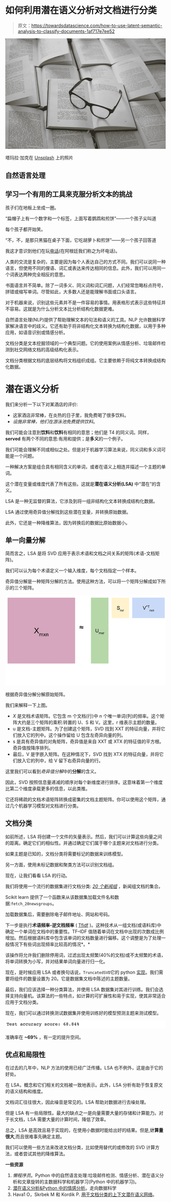 # 如何利用潜在语义分析对文档进行分类

> 原文：<https://towardsdatascience.com/how-to-use-latent-semantic-analysis-to-classify-documents-1af717e7ee52>

![](img/5726810c9e8b73b23bda8644abf7fdfd.png)

塔玛拉·加克在 [Unsplash](https://unsplash.com/s/photos/documents?utm_source=unsplash&utm_medium=referral&utm_content=creditCopyText) 上的照片

## 自然语言处理

## 学习一个有用的工具来克服分析文本的挑战

孩子们在地板上坐成一圈。

“扁帽子上有一个数字和一个标签，上面写着鹦鹉和煎饼”——一个孩子尖叫道

每个孩子都开始笑。

“不，不，是那只黑猫在桌子下面，它吃胡萝卜和煎饼”——另一个孩子回答道

我这才意识到他们在玩[电话](https://en.wikipedia.org/wiki/Chinese_whispers)(在阿根廷我们称之为坏电话)。

人类的交流是复杂的，主要是因为每个人表达自己的方式不同。我们可以说同一种语言，但使用不同的俚语、词汇或表达来传达相同的信息。此外，我们可以用同一个词表达两种完全相反的意思。

书面语言并不简单。除了一词多义、同义词和词汇问题，人们经常忽略标点符号，拼错或缩写单词。尽管如此，大多数人还是能理解书面或口头语言。

对于机器来说，识别这些元素并不是一件容易的事情。用表格形式表示这些特征并不容易。这就是为什么分析文本比分析结构化数据更难。

自然语言处理(NLP)提供了帮助理解文本的句法和语义的工具。NLP 允许数据科学家解决语言中的歧义。它还有助于将非结构化文本转换为结构化数据，以用于多种应用，如语音识别或情感分析。

文档分类是文本挖掘领域的一个典型问题。它的使用案例从情感分析、垃圾邮件检测到社交网络文档的高级结构化表示。

文档分类根据文档的底层结构将文档组织成组。它主要依赖于将纯文本转换成结构化数据。

# 潜在语义分析

我们来分析一下以下对某酒店的评价:

*   这家酒店非常棒，在炎热的日子里，我免费喝了很多饮料。
*   *设施非常棒，他们在游泳池免费提供饮料*。

我们可能会注意到**饮料**和**饮料**有相同的意思；他们是 T4 的同义词。同样， **served** 有两个不同的意思:有用和提供；是**多义**的一个例子。

我们可能会理解不同或相似之处。但是对于机器学习算法来说，同义词和多义词可能是一个问题。

一种解决方案是组合具有相同含义的单词，或者在语义上相连并描述一个主题的单词。

这个潜在变量或维度代表了所有这些。这就是**潜在语义分析(LSA)** 中“潜在”的含义。

LSA 是一种无监督的算法，它涉及到将一组非结构化文本转换成结构化数据。

LSA 通过使用奇异值分解找到这些潜在变量，并转换原始数据。

此外，它还是一种降维算法，因为转换后的数据比原始数据小。

## 单一向量分解

简而言之，LSA 是将 SVD 应用于表示术语和文档之间关系的矩阵(术语-文档矩阵)。

我们可以认为每个术语定义一个输入维度，每个文档指定一个样本。

奇异值分解是一种矩阵分解的方法。使用这种方法，可以将一个矩阵分解成如下所示的三个矩阵。

![](img/4b71b91e0cc3f8d624446c8b6517566b.png)

根据奇异值分解分解原始矩阵。

我们来解释一下上图。

*   *X* 是文档术语矩阵。它包含 m 个文档(行)中 n 个唯一单词(列)的频率。这个矩阵大约是三个矩阵的乘积:转置的 U、S 和 V。这里，r 维表示主题的数量。
*   u 是文档-主题矩阵。为了创建这个矩阵，SVD 找到 XXT 的特征向量，并将它们放入它的列中。这个操作留给 U 包含左奇异向量的列。
*   s 是具有奇异值的对角矩阵，奇异值是来自 XXT 或 XTX 的特征值的平方根。奇异值按降序排列。
*   最后，V 是字嵌入矩阵。在这种情况下，SVD 找到 XTX 的特征向量，并将它们放入它的列中，给 V 留下右奇异向量的行。

这里我们可以看到*奇异值分解*中的**分解**的含义。

因此，SVD 按照信息量递减的顺序对每个新维度进行排序。这意味着第一个维度比第二个维度承载更多的信息，以此类推。

它还将稀疏的文档术语矩阵转换成密集的文档主题矩阵。你可以使用这个矩阵，通过几个机器学习模型对文档进行分类。

## 文档分类

如前所述，LSA 将创建一个文件的矢量表示。然后，我们可以计算这些向量之间的距离。确定它们的相似性。并通过确定它们属于哪个主题来对文档进行分类。

如果主题是已知的，文档分类将需要标记的数据来训练模型。

另一方面，使用未标记数据和聚类方法可以识别文档组。

现在，让我们看看 LSA 的行动。

我们将使用一个流行的数据集进行文档分类: [*20 个新闻组*](https://www.kaggle.com/datasets/crawford/20-newsgroups) ，新闻组文档的集合。

Scikit learn 提供了一个函数来从该数据集加载文件名和数据:`fetch_20newsgroups`。

加载数据集后，需要删除电子邮件地址、网站和号码。

下一步是执行**术语频率-逆文档频率** ( [Tfidf](https://en.wikipedia.org/wiki/Tf%E2%80%93idf) )。这种技术从一组文档(或语料库)中确定一个单词在文档中的重要性。TF–IDF 值随着单词在文档中出现的次数成比例增加。然后根据语料库中包含该单词的文档数量进行偏移。这个调整是为了处理一般情况下有些词出现频率比较高的情况*。*

该操作将允许我们删除停用词，过滤出现太频繁(40%的文档)或不太频繁的术语，将单词转换为小写，并对结果单词向量进行归一化。

现在，是时候应用 LSA 或者换句话说，`TruncatedSVD`它的 python [实现](https://scikit-learn.org/stable/modules/generated/sklearn.decomposition.TruncatedSVD.html?highlight=truncatedsvd#sklearn.decomposition.TruncatedSVD)。我们需要将组件的数量设置为 20。它是数据集文档中陈述的主题数量。

最后，我们应该选择一种分类算法，并使用 LSA 数据集对其进行训练。我们会选择支持向量机。该算法的一些特点，如计算的可扩展性和易于实现，使其非常适合应用于文档分类。

现在，我们可以通过转换测试数据集并使用训练好的模型预测主题来测试模型。

![](img/f00283ad13b3ed278da08f2497dd509a.png)

准确率在 **~69%** ，有一定的提升空间。

## 优点和局限性

在过去的几年中，NLP 方法的使用已经广泛传播。LSA 也不例外，这是由于它的好处。

在 LSA，概念和它们相关的文档被一致地表示。此外，LSA 分析有助于恢复原文的语义结构和维度。

文档词汇往往很大，因此噪音是常见的。LSA 帮助对数据进行去噪处理。

但是 LSA 有一些局限性。最大的缺点之一是向量需要大量的存储和计算能力。对于长文档，LSA 需要大量的计算时间，降低了效率。

总之，LSA 是高效且易于实现的，在使用小数据时能给出好的结果。但是,**计算量很大**,而且很难事先确定主题。

我们可以使用一些方法来改进文档分类，比如使用替代的或修改的 SVD 计算方法，或者尝试其他的降维算法。

**一些资源**

1.  *懒程序员*。Python 中的自然语言处理:垃圾邮件检测、情感分析、潜在语义分析和文章旋转的主数据科学和机器学习(Python 中的机器学习)。
2.  [潜在语义分析&Python 中的情感分析](/latent-semantic-analysis-sentiment-classification-with-python-5f657346f6a3)。走向数据科学
3.  Hava1 O，Skrbek M 和 Kordik P. [用于文档分类的上下文潜在语义网络](https://www.scitepress.org/Papers/2012/41093/41093.pdf)。